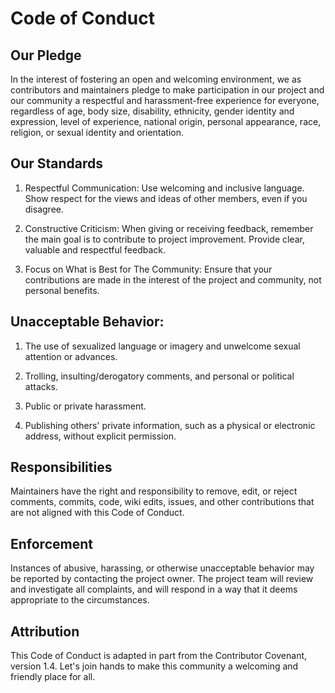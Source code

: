 # Code of Conduct
## Our Pledge
In the interest of fostering an open and welcoming environment, we as contributors and maintainers pledge to make participation in our project and our community a respectful and harassment-free experience for everyone, regardless of age, body size, disability, ethnicity, gender identity and expression, level of experience, national origin, personal appearance, race, religion, or sexual identity and orientation.
## Our Standards
1. Respectful Communication: Use welcoming and inclusive language. Show respect for the views and ideas of other members, even if you disagree.

2. Constructive Criticism: When giving or receiving feedback, remember the main goal is to contribute to project improvement. Provide clear, valuable and respectful feedback.

3. Focus on What is Best for The Community: Ensure that your contributions are made in the interest of the project and community, not personal benefits.
## Unacceptable Behavior:
1. The use of sexualized language or imagery and unwelcome sexual attention or advances.

2. Trolling, insulting/derogatory comments, and personal or political attacks.

3. Public or private harassment.

4. Publishing others' private information, such as a physical or electronic address, without explicit permission.
## Responsibilities
Maintainers have the right and responsibility to remove, edit, or reject comments, commits, code, wiki edits, issues, and other contributions that are not aligned with this Code of Conduct.
## Enforcement
Instances of abusive, harassing, or otherwise unacceptable behavior may be reported by contacting the project owner. The project team will review and investigate all complaints, and will respond in a way that it deems appropriate to the circumstances.
## Attribution
This Code of Conduct is adapted in part from the Contributor Covenant, version 1.4.
Let's join hands to make this community a welcoming and friendly place for all.